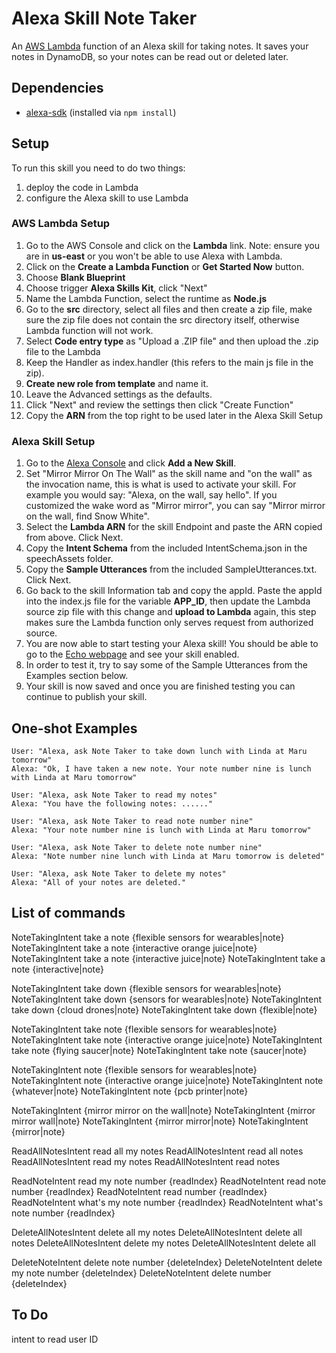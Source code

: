 # Alexa Skill Note Taker
An [AWS Lambda](http://aws.amazon.com/lambda) function of an Alexa skill for taking notes. It saves your notes in DynamoDB, so your notes can be read out or deleted later.


## Dependencies

- [alexa-sdk](https://github.com/alexa/alexa-skills-kit-sdk-for-nodejs) (installed via `npm install`)


## Setup

To run this skill you need to do two things:

1. deploy the code in Lambda
2. configure the Alexa skill to use Lambda

### AWS Lambda Setup

1. Go to the AWS Console and click on the __Lambda__ link. Note: ensure you are in __us-east__ or you won't be able to use Alexa with Lambda.
2. Click on the __Create a Lambda Function__ or __Get Started Now__ button.
3. Choose __Blank Blueprint__
4. Choose trigger __Alexa Skills Kit__, click "Next"
5. Name the Lambda Function, select the runtime as __Node.js__
6. Go to the __src__ directory, select all files and then create a zip file, make sure the zip file does not contain the src directory itself, otherwise Lambda function will not work.
7. Select __Code entry type__ as "Upload a .ZIP file" and then upload the .zip file to the Lambda
8. Keep the Handler as index.handler (this refers to the main js file in the zip).
9. __Create new role from template__ and name it.
10. Leave the Advanced settings as the defaults.
11. Click "Next" and review the settings then click "Create Function"
12. Copy the __ARN__ from the top right to be used later in the Alexa Skill Setup

### Alexa Skill Setup

1. Go to the [Alexa Console](https://developer.amazon.com/edw/home.html) and click __Add a New Skill__.
2. Set "Mirror Mirror On The Wall" as the skill name and "on the wall" as the invocation name, this is what is used to activate your skill. For example you would say: "Alexa, on the wall, say hello". If you customized the wake word as "Mirror mirror", you can say "Mirror mirror on the wall, find Snow White".
3. Select the __Lambda ARN__ for the skill Endpoint and paste the ARN copied from above. Click Next.
4. Copy the __Intent Schema__ from the included IntentSchema.json in the speechAssets folder.
5. Copy the __Sample Utterances__ from the included SampleUtterances.txt. Click Next.
6. Go back to the skill Information tab and copy the appId. Paste the appId into the index.js file for the variable __APP_ID__, then update the Lambda source zip file with this change and __upload to Lambda__ again, this step makes sure the Lambda function only serves request from authorized source.
7. You are now able to start testing your Alexa skill! You should be able to go to the [Echo webpage](http://echo.amazon.com/#skills) and see your skill enabled.
8. In order to test it, try to say some of the Sample Utterances from the Examples section below.
9. Your skill is now saved and once you are finished testing you can continue to publish your skill.


## One-shot Examples

```
User: "Alexa, ask Note Taker to take down lunch with Linda at Maru tomorrow"
Alexa: "Ok, I have taken a new note. Your note number nine is lunch with Linda at Maru tomorrow"
```

```
User: "Alexa, ask Note Taker to read my notes"
Alexa: "You have the following notes: ......"
```

```
User: "Alexa, ask Note Taker to read note number nine"
Alexa: "Your note number nine is lunch with Linda at Maru tomorrow"
```

```
User: "Alexa, ask Note Taker to delete note number nine"
Alexa: "Note number nine lunch with Linda at Maru tomorrow is deleted"
```

```
User: "Alexa, ask Note Taker to delete my notes"
Alexa: "All of your notes are deleted."
```


## List of commands
NoteTakingIntent take a note {flexible sensors for wearables|note}
NoteTakingIntent take a note {interactive orange juice|note}
NoteTakingIntent take a note {interactive juice|note}
NoteTakingIntent take a note {interactive|note}

NoteTakingIntent take down {flexible sensors for wearables|note}
NoteTakingIntent take down {sensors for wearables|note}
NoteTakingIntent take down {cloud drones|note}
NoteTakingIntent take down {flexible|note}

NoteTakingIntent take note {flexible sensors for wearables|note}
NoteTakingIntent take note {interactive orange juice|note}
NoteTakingIntent take note {flying saucer|note}
NoteTakingIntent take note {saucer|note}

NoteTakingIntent note {flexible sensors for wearables|note}
NoteTakingIntent note {interactive orange juice|note}
NoteTakingIntent note {whatever|note}
NoteTakingIntent note {pcb printer|note}

NoteTakingIntent {mirror mirror on the wall|note}
NoteTakingIntent {mirror mirror wall|note}
NoteTakingIntent {mirror mirror|note}
NoteTakingIntent {mirror|note}

ReadAllNotesIntent read all my notes
ReadAllNotesIntent read all notes
ReadAllNotesIntent read my notes
ReadAllNotesIntent read notes

ReadNoteIntent read my note number {readIndex}
ReadNoteIntent read note number {readIndex}
ReadNoteIntent read number {readIndex}
ReadNoteIntent what's my note number {readIndex}
ReadNoteIntent what's note number {readIndex}

DeleteAllNotesIntent delete all my notes
DeleteAllNotesIntent delete all notes
DeleteAllNotesIntent delete my notes
DeleteAllNotesIntent delete all

DeleteNoteIntent delete note number {deleteIndex}
DeleteNoteIntent delete my note number {deleteIndex}
DeleteNoteIntent delete number {deleteIndex}


## To Do
intent to read user ID


